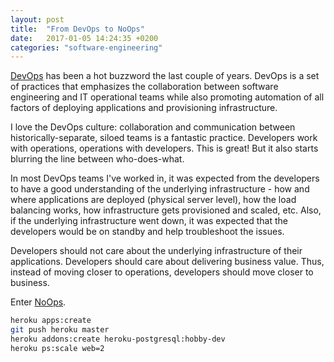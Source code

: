 ```yaml
---
layout: post
title:  "From DevOps to NoOps"
date:   2017-01-05 14:24:35 +0200
categories: "software-engineering"
---
```

[DevOps][devops-wiki] has been a hot buzzword the last couple of years. DevOps is a set of practices that emphasizes the collaboration between software engineering and IT operational teams while also promoting automation of all factors of deploying applications and provisioning infrastructure.

I love the DevOps culture: collaboration and communication between historically-separate, siloed teams is a fantastic practice. Developers work with operations, operations with developers. This is great! But it also starts blurring the line between who-does-what.

In most DevOps teams I've worked in, it was expected from the developers to have a good understanding of the underlying infrastructure - how and where applications are deployed (physical server level), how the load balancing works, how infrastructure gets provisioned and scaled, etc. Also, if the underlying infrastructure went down, it was expected that the developers would be on standby and help troubleshoot the issues.

Developers should not care about the underlying infrastructure of their applications. Developers should care about delivering business value. Thus, instead of moving closer to operations, developers should move closer to business.

Enter [NoOps][noops-forrester].



```bash
heroku apps:create
git push heroku master
heroku addons:create heroku-postgresql:hobby-dev
heroku ps:scale web=2
```


[devops-wiki]: https://en.wikipedia.org/wiki/DevOps
[noops-forrester]: http://blogs.forrester.com/mike_gualtieri/11-02-07-i_dont_want_devops_i_want_noops
